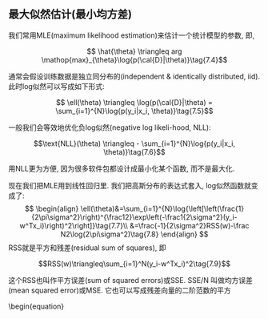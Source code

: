 ## 最大似然估计(最小均方差)

我们常用MLE(maximum likelihood estimation)来估计一个统计模型的参数, 即,

$$ \hat{\theta} \triangleq arg \mathop{max}_{\theta}\log{p(\cal{D}|\theta)}\tag{7.4}$$

通常会假设训练数据是独立同分布的(independent & identically distributed, iid). 此时log似然可以写成如下形式:

$$ \ell(\theta) \triangleq \log(p(\cal{D}|\theta) = \sum_{i=1}^{N}\log{p(y_i|x_i, \theta)}\tag{7.5}$$

一般我们会等效地优化负log似然(negative log likeli-hood, NLL):

$$\text{NLL}(\theta) \triangleq - \sum_{i=1}^{N}\log{p(y_i|x_i, \theta)}\tag{7.6}$$

用NLL更为方便, 因为很多软件包都设计成最小化某个函数, 而不是最大化.

现在我们把MLE用到线性回归里. 我们把高斯分布的表达式套入, log似然函数就变成了:
$$
\begin{align}
\ell(\theta)&=\sum_{i=1}^{N}\log{\left[\left(\frac{1}{2\pi\sigma^2}\right)^{\frac12}\exp\left(-\frac1{2\sigma^2}(y_i-w^Tx_i)\right)^2\right]}\tag{7.7}\\
&=\frac{-1}{2\sigma^2}RSS(w)-\frac N2\log(2\pi\sigma^2)\tag{7.8}
\end{align}
$$
RSS就是平方和残差(residual sum of squares), 即

$$RSS(w)\triangleq\sum_{i=1}^N(y_i-w^Tx_i)^2\tag{7.9}$$

这个RSS也叫作平方误差(sum of squared errors)或SSE. SSE/N 叫做均方误差(mean squared error)或MSE. 它也可以写成残差向量的二阶范数的平方



\begin{equation}



